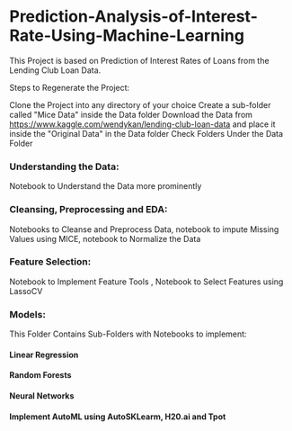 # Prediction-Analysis-of-Interest-Rate-Using-Machine-Learning

This Project is based on Prediction of Interest Rates of Loans from the Lending Club Loan Data.

Steps to Regenerate the Project:

Clone the Project into any directory of your choice
Create a sub-folder called "Mice Data" inside the Data folder
Download the Data from https://www.kaggle.com/wendykan/lending-club-loan-data and place it inside the "Original Data" in the Data folder
Check Folders Under the Data Folder

### Understanding the Data: 
Notebook to Understand the Data more prominently

### Cleansing, Preprocessing and EDA: 
Notebooks to Cleanse and Preprocess Data, notebook to impute Missing Values using MICE, notebook to Normalize the Data

### Feature Selection: 
Notebook to Implement Feature Tools , Notebook to Select Features using LassoCV

### Models: 
This Folder Contains Sub-Folders with Notebooks to implement:

#### Linear Regression
#### Random Forests
#### Neural Networks
#### Implement AutoML using AutoSKLearm, H20.ai and Tpot
